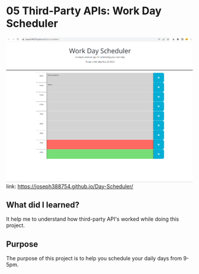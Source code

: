 # 05 Third-Party APIs: Work Day Scheduler
![Daily Scheduler](/Assets/scheduler.png)
link: https://joseph388754.github.io/Day-Scheduler/

## What did I learned?
It help me to understand how third-party API's worked while doing this project.


## Purpose
The purpose of this project is to help you schedule your daily days from 9-5pm.



